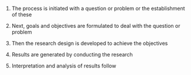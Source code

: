 1. The process is initiated with a question or problem or the establishment of these 

2. Next, goals and objectives are formulated to deal with the question or problem

3. Then the research design is developed to achieve the objectives  

4. Results are generated by conducting the research  

5. Interpretation and analysis of results follow